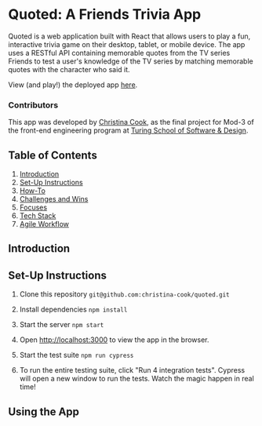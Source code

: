 # Quoted: A Friends Trivia App

Quoted is a web application built with React that allows users to play a fun, interactive trivia game on their desktop, tablet, or mobile device. The app uses a RESTful API containing memorable quotes from the TV series Friends to test a user's knowledge of the TV series by matching memorable quotes with the character who said it.

View (and play!) the deployed app [here](https://quoted-deploy.herokuapp.com/).

### Contributors

This app was developed by [Christina Cook](https://github.com/christina-cook), as the final project for Mod-3 of the front-end engineering program at [Turing School of Software & Design](https://turing.io/).

## Table of Contents

1. [Introduction](#introduction)
2. [Set-Up Instructions](#set-up-instructions)
3. [How-To](#using-the-app)
4. [Challenges and Wins]()
5. [Focuses](#focuses)
6. [Tech Stack](#tech-stack)
7. [Agile Workflow](#agile-workflow)

## Introduction

## Set-Up Instructions

1. Clone this repository
```git@github.com:christina-cook/quoted.git```

2. Install dependencies
```npm install```

3. Start the server
```npm start```

4. Open [http://localhost:3000](http://localhost:3000) to view the app in the browser.

5. Start the test suite
```npm run cypress```

6. To run the entire testing suite, click "Run 4 integration tests". Cypress will open a new window to run the tests. Watch the magic happen in real time!

## Using the App


